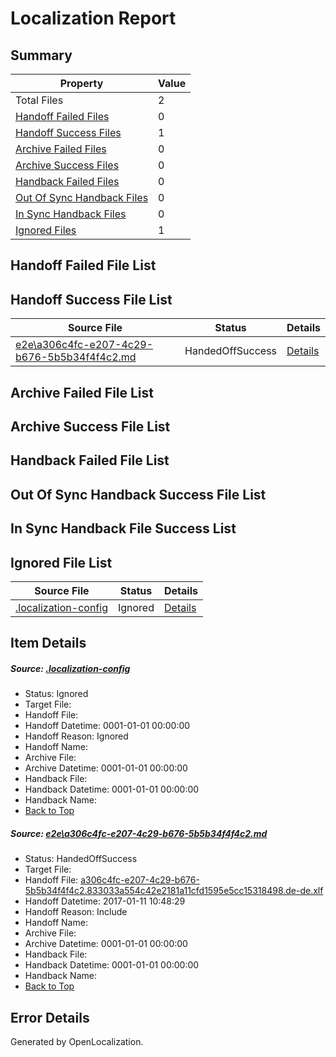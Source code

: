 # <a name='report-top'></a> Localization Report

## Summary
 Property | Value 
 -------- | ----- 
 Total Files | 2
[ Handoff Failed Files ](#handoff-failed-list)| 0
[ Handoff Success Files ](#handoff-success-list)| 1
[ Archive Failed Files ](#archive-failed-list)| 0
[ Archive Success Files ](#archive-success-list)| 0
[ Handback Failed Files ](#handback-failed-list)| 0
[ Out Of Sync Handback Files ](#outofsync-handback-success-list)| 0
[ In Sync Handback Files ](#insync-handback-success-list)| 0
[ Ignored Files ](#ignored-list)| 1

## <a name='handoff-failed-list'></a> Handoff Failed File List

## <a name='handoff-success-list'></a> Handoff Success File List
 Source File | Status | Details 
 ----------- | ------ | ------- 
 [e2e\a306c4fc-e207-4c29-b676-5b5b34f4f4c2.md](https://github.com/OpenLocalizationTestOrg/ol-test0/blob/f66b224f97509eb1b296a7b8eb684b1101e6b018/e2e/a306c4fc-e207-4c29-b676-5b5b34f4f4c2.md) | HandedOffSuccess | [Details](#c6dcb3d58892ace8391c709005e8cb849d8f74711)

## <a name='archive-failed-list'></a> Archive Failed File List

## <a name='archive-success-list'></a> Archive Success File List

## <a name='handback-failed-list'></a> Handback Failed File List

## <a name='outofsync-handback-success-list'></a> Out Of Sync Handback Success File List

## <a name='insync-handback-success-list'></a> In Sync Handback File Success List

## <a name='ignored-list'></a> Ignored File List
 Source File | Status | Details 
 ----------- | ------ | ------- 
 [.localization-config](https://github.com/OpenLocalizationTestOrg/ol-test0/blob/f66b224f97509eb1b296a7b8eb684b1101e6b018/.localization-config) | Ignored | [Details](#cb0632cf59c1387fc1742bfb9fa3c47f87e2e5c90)

## Item Details
##### <a name='cb0632cf59c1387fc1742bfb9fa3c47f87e2e5c90'></a> Source: [.localization-config](https://github.com/OpenLocalizationTestOrg/ol-test0/blob/f66b224f97509eb1b296a7b8eb684b1101e6b018/.localization-config)
* Status: Ignored
* Target File: 
* Handoff File: 
* Handoff Datetime: 0001-01-01 00:00:00
* Handoff Reason: Ignored
* Handoff Name: 
* Archive File: 
* Archive Datetime: 0001-01-01 00:00:00
* Handback File: 
* Handback Datetime: 0001-01-01 00:00:00
* Handback Name: 
* [Back to Top](#report-top)

##### <a name='c6dcb3d58892ace8391c709005e8cb849d8f74711'></a> Source: [e2e\a306c4fc-e207-4c29-b676-5b5b34f4f4c2.md](https://github.com/OpenLocalizationTestOrg/ol-test0/blob/f66b224f97509eb1b296a7b8eb684b1101e6b018/e2e/a306c4fc-e207-4c29-b676-5b5b34f4f4c2.md)
* Status: HandedOffSuccess
* Target File: 
* Handoff File: [a306c4fc-e207-4c29-b676-5b5b34f4f4c2.833033a554c42e2181a11cfd1595e5cc15318498.de-de.xlf](https://github.com/OpenLocalizationTestOrg/ol-test0-handoff/blob/8de07ce305eed4acef90238ca144686bbddd93eb/ol-handoff/OpenLocalizationTestOrg/ol-test0-dede/shujia/ht/a306c4fc-e207-4c29-b676-5b5b34f4f4c2.833033a554c42e2181a11cfd1595e5cc15318498.de-de.xlf)
* Handoff Datetime: 2017-01-11 10:48:29
* Handoff Reason: Include
* Handoff Name: 
* Archive File: 
* Archive Datetime: 0001-01-01 00:00:00
* Handback File: 
* Handback Datetime: 0001-01-01 00:00:00
* Handback Name: 
* [Back to Top](#report-top)


## Error Details

Generated by OpenLocalization.

